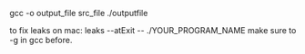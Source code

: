 gcc -o output_file src_file
./outputfile

to fix leaks on mac: leaks --atExit -- ./YOUR_PROGRAM_NAME
make sure to -g in gcc before.